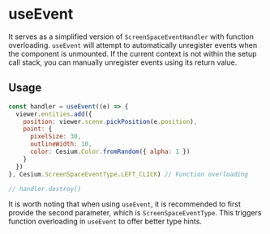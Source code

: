 # useEvent

It serves as a simplified version of `ScreenSpaceEventHandler` with function overloading.
`useEvent` will attempt to automatically unregister events when the component is unmounted. If the current context is not within the setup call stack, you can manually unregister events using its return value.

## Usage

```js {10}
const handler = useEvent((e) => {
  viewer.entities.add({
    position: viewer.scene.pickPosition(e.position),
    point: {
      pixelSize: 30,
      outlineWidth: 10,
      color: Cesium.Color.fromRandom({ alpha: 1 })
    }
  })
}, Cesium.ScreenSpaceEventType.LEFT_CLICK) // Function overloading

// handler.destroy()
```

It is worth noting that when using `useEvent`, it is recommended to first provide the second parameter, which is `ScreenSpaceEventType`. This triggers function overloading in `useEvent` to offer better type hints.

